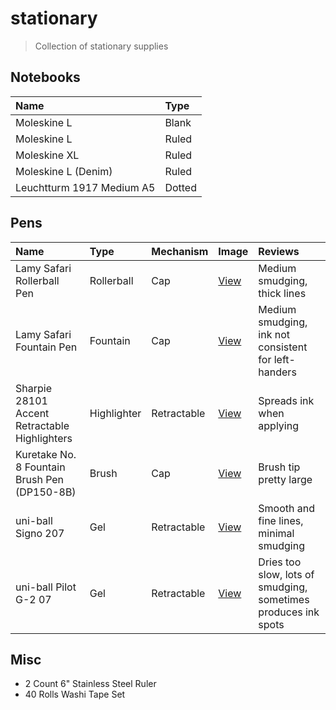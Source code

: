 # stationary

> Collection of stationary supplies

## Notebooks

| Name | Type |
| :--- | :--- |
| Moleskine L | Blank |
| Moleskine L | Ruled |
| Moleskine XL | Ruled |
| Moleskine L (Denim) | Ruled |
| Leuchtturm 1917 Medium A5 | Dotted |

## Pens

| Name | Type | Mechanism | Image | Reviews |
| :--- | :--- | :--- | :--- | :--- |
| Lamy Safari Rollerball Pen | Rollerball | Cap | [View](./images/pens/lamy-safari-rollerball-pen.jpg) | Medium smudging, thick lines |
| Lamy Safari Fountain Pen | Fountain | Cap | [View](./images/pens/lamy-safari-fountain-pen.jpg) | Medium smudging, ink not consistent for left-handers |
| Sharpie 28101 Accent Retractable Highlighters | Highlighter | Retractable | [View](./images/pens/sharpie-28101-highlighter.jpeg) | Spreads ink when applying |
| Kuretake No. 8 Fountain Brush Pen (DP150-8B) | Brush | Cap | [View](./images/pens/kuretake-no-8-brush-pen.jpg) | Brush tip pretty large |
| uni-ball Signo 207 | Gel | Retractable | [View](./images/pens/uni-ball-signo-207.jpg) | Smooth and fine lines, minimal smudging |
| uni-ball Pilot G-2 07 | Gel | Retractable | [View](./images/pens/uni-ball-pilot-g-2-07.jpg) | Dries too slow, lots of smudging, sometimes produces ink spots |

## Misc

- 2 Count 6" Stainless Steel Ruler
- 40 Rolls Washi Tape Set
